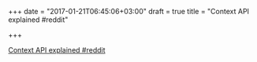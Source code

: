 +++
date = "2017-01-21T06:45:06+03:00"
draft = true
title = "Context API explained  #reddit"

+++

<p><a href="https://t.co/5ICsFspR41">Context API explained  #reddit</a></p>
